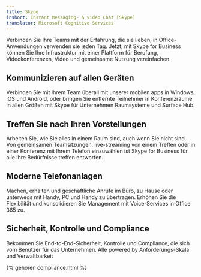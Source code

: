 ```yaml
---
title: Skype
inshort: Instant Messaging- & video Chat [Skype]
translator: Microsoft Cognitive Services
---
```


Verbinden Sie Ihre Teams mit der Erfahrung, die sie lieben, in Office-Anwendungen verwenden sie jeden Tag. Jetzt, mit Skype for Business können Sie Ihre Infrastruktur mit einer Plattform für Berufung, Videokonferenzen, Video und gemeinsame Nutzung vereinfachen. 

## Kommunizieren auf allen Geräten
Verbinden Sie mit Ihrem Team überall mit unserer mobilen apps in Windows, iOS und Android, oder bringen Sie entfernte Teilnehmer in Konferenzräume in allen Größen mit Skype für Unternehmen Raumsysteme und Surface Hub.

## Treffen Sie nach Ihren Vorstellungen
Arbeiten Sie, wie Sie alles in einem Raum sind, auch wenn Sie nicht sind. Von gemeinsamen Teamsitzungen, live-streaming von einem Treffen oder in einer Konferenz mit Ihrem Telefon einzuwählen ist Skype for Business für alle Ihre Bedürfnisse treffen entworfen. 

## Moderne Telefonanlagen
Machen, erhalten und geschäftliche Anrufe im Büro, zu Hause oder unterwegs mit Handy, PC und Handy zu übertragen. Erhöhen Sie die Flexibilität und konsolidieren Sie Management mit Voice-Services in Office 365 zu. 

## Sicherheit, Kontrolle und Compliance
Bekommen Sie End-to-End-Sicherheit, Kontrolle und Compliance, die sich vom Benutzer für das Unternehmen. Alle powered by Anforderungs-Skala und Verwaltbarkeit 

{% gehören compliance.html %}

